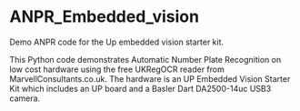 # ANPR_Embedded_vision
Demo ANPR code for the Up embedded vision starter kit.

This Python code demonstrates Automatic Number Plate Recognition on low cost hardware using the free UKRegOCR reader from MarvellConsultants.co.uk.
The hardware is an UP Embedded Vision Starter Kit which includes an UP board and a Basler Dart DA2500-14uc USB3 camera.

